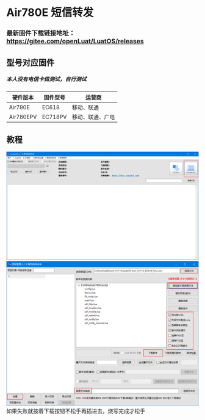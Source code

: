 # Air780E 短信转发
### 最新固件下载链接地址：https://gitee.com/openLuat/LuatOS/releases
## 型号对应固件
##### 本人没有电信卡做测试，自行测试
|硬件版本|固件型号|运营商|
|--------|-------|-------|
|Air780E|EC618|移动、联通|
|Air780EPV|EC718PV|移动、联通、广电|
## 教程
![image](https://github.com/KPI0/Air780E/blob/main/picture/1.png)
![image](https://github.com/KPI0/Air780E/blob/main/picture/2.png)
如果失败就按着下载按钮不松手再插进去，烧写完成才松手
